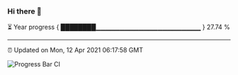 ### Hi there 👋

⏳ Year progress { ████████▁▁▁▁▁▁▁▁▁▁▁▁▁▁▁▁▁▁▁▁▁▁ } 27.74 %

---

⏰ Updated on Mon, 12 Apr 2021 06:17:58 GMT

![Progress Bar CI](https://github.com/liununu/liununu/workflows/Progress%20Bar%20CI/badge.svg)

